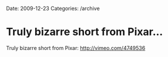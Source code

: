 Date: 2009-12-23
Categories: /archive

# Truly bizarre short from Pixar...

Truly bizarre short from Pixar: <a href="http://vimeo.com/4749536" rel="nofollow">http://vimeo.com/4749536</a>

